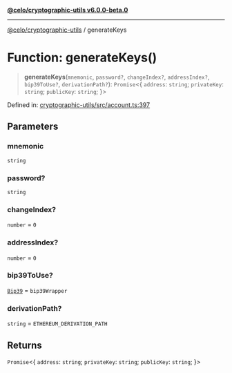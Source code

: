 [**@celo/cryptographic-utils v6.0.0-beta.0**](../README.md)

***

[@celo/cryptographic-utils](../globals.md) / generateKeys

# Function: generateKeys()

> **generateKeys**(`mnemonic`, `password?`, `changeIndex?`, `addressIndex?`, `bip39ToUse?`, `derivationPath?`): `Promise`\<\{ `address`: `string`; `privateKey`: `string`; `publicKey`: `string`; \}\>

Defined in: [cryptographic-utils/src/account.ts:397](https://github.com/celo-org/developer-tooling/blob/master/packages/sdk/cryptographic-utils/src/account.ts#L397)

## Parameters

### mnemonic

`string`

### password?

`string`

### changeIndex?

`number` = `0`

### addressIndex?

`number` = `0`

### bip39ToUse?

[`Bip39`](../interfaces/Bip39.md) = `bip39Wrapper`

### derivationPath?

`string` = `ETHEREUM_DERIVATION_PATH`

## Returns

`Promise`\<\{ `address`: `string`; `privateKey`: `string`; `publicKey`: `string`; \}\>
